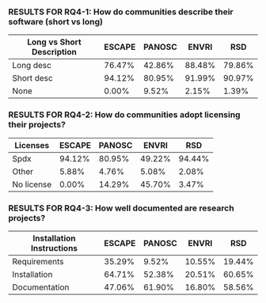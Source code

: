 ### RESULTS FOR RQ4-1: How do communities describe their software (short vs long)

| Long vs Short Description     | ESCAPE | PANOSC | ENVRI | RSD |
|-------------|--------|--------|-------|-----|
| Long desc | 76.47% | 42.86% | 88.48% | 79.86% | 
| Short desc | 94.12% | 80.95% | 91.99% | 90.97% | 
| None | 0.00% | 9.52% | 2.15% | 1.39% | 

### RESULTS FOR RQ4-2: How do communities adopt licensing their projects?

| Licenses | ESCAPE | PANOSC | ENVRI | RSD |
|-----------------|--------|--------|-------|-----|
| Spdx | 94.12% | 80.95% | 49.22% | 94.44% | 
| Other | 5.88% | 4.76% | 5.08% | 2.08% | 
| No license | 0.00% | 14.29% | 45.70% | 3.47% | 
### RESULTS FOR RQ4-3: How well documented are research projects?

| Installation Instructions  | ESCAPE | PANOSC | ENVRI | RSD |
|-----------------|--------|--------|-------|-----|
| Requirements | 35.29% | 9.52% | 10.55% | 19.44% | 
| Installation | 64.71% | 52.38% | 20.51% | 60.65% | 
| Documentation | 47.06% | 61.90% | 16.80% | 58.56% | 
